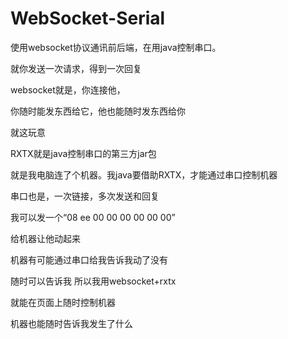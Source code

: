 # WebSocket-Serial
使用websocket协议通讯前后端，在用java控制串口。

就你发送一次请求，得到一次回复

websocket就是，你连接他，

你随时能发东西给它，他也能随时发东西给你

就这玩意

RXTX就是java控制串口的第三方jar包

就是我电脑连了个机器。我java要借助RXTX，才能通过串口控制机器

串口也是，一次链接，多次发送和回复

我可以发一个“08 ee 00 00 00 00 00 00”

给机器让他动起来

机器有可能通过串口给我告诉我动了没有

随时可以告诉我
所以我用websocket+rxtx

就能在页面上随时控制机器

机器也能随时告诉我发生了什么

